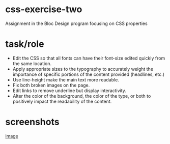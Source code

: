 # css-exercise-two
Assignment in the Bloc Design program focusing on CSS properties

# task/role
- Edit the CSS so that all fonts can have their font-size edited quickly from the same location.
- Apply appropriate sizes to the typography to accurately weight the importance of specific portions of the content provided (headlines, etc.)
- Use line-height make the main text more readable.
- Fix both broken images on the page.
- Edit links to remove underline but display interactivity.
- Alter the color of the background, the color of the type, or both to positively impact the readability of the content.

# screenshots
[image](https://drive.google.com/file/d/14AvpwFboC494nRNd8zbhjDkbR7135Hl6/view?usp=sharing)
